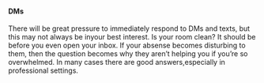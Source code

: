#### DMs

There will be great pressure to immediately respond to DMs and texts, but this may not always be 
inyour best interest. Is your room clean? It should be before you even open your inbox. If your 
absense becomes disturbing to them, then the question becomes why they aren’t helping you if you’re
so overwhelmed. In many cases there are good answers,especially in professional settings.